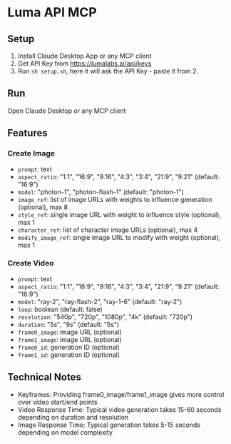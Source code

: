 # Luma API MCP

## Setup

1. Install Claude Desktop App or any MCP client
2. Get API Key from https://lumalabs.ai/api/keys
3. Run `sh setup.sh`, here it will ask the API Key - paste it from 2.

## Run

Open Claude Desktop or any MCP client

## Features

### Create Image

-   `prompt`: text
-   `aspect_ratio`: "1:1", "16:9", "9:16", "4:3", "3:4", "21:9", "9:21" (default: "16:9")
-   `model`: "photon-1", "photon-flash-1" (default: "photon-1")
-   `image_ref`: list of image URLs with weights to influence generation (optional), max 8
-   `style_ref`: single image URL with weight to influence style (optional), max 1
-   `character_ref`: list of character image URLs (optional), max 4
-   `modify_image_ref`: single image URL to modify with weight (optional), max 1

### Create Video

-   `prompt`: text
-   `aspect_ratio`: "1:1", "16:9", "9:16", "4:3", "3:4", "21:9", "9:21" (default: "16:9")
-   `model`: "ray-2", "ray-flash-2", "ray-1-6" (default: "ray-2")
-   `loop`: boolean (default: false)
-   `resolution`: "540p", "720p", "1080p", "4k" (default: "720p")
-   `duration`: "5s", "9s" (default: "5s")
-   `frame0_image`: image URL (optional)
-   `frame1_image`: image URL (optional)
-   `frame0_id`: generation ID (optional)
-   `frame1_id`: generation ID (optional)

## Technical Notes
- Keyframes: Providing frame0_image/frame1_image gives more control over video start/end points
- Video Response Time: Typical video generation takes 15-60 seconds depending on duration and resolution
- Image Response Time: Typical generation takes 5-15 seconds depending on model complexity
